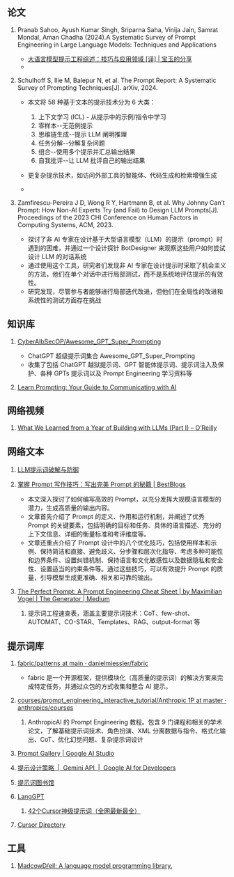 ## 论文
1. Pranab Sahoo, Ayush Kumar Singh, Sriparna Saha, Vinija Jain, Samrat Mondal, Aman Chadha (2024).A Systematic Survey of Prompt Engineering in Large Language Models: Techniques and Applications

    - [大语言模型提示工程综述：技巧与应用领域 [译] | 宝玉的分享](https://baoyu.io/translations/ai-paper/2402.07927-a-systematic-survey-of-prompt-engineering-in-large-language-models-techniques-and-applications)
    - 
   
2. Schulhoff S, Ilie M, Balepur N, et al. The Prompt Report: A Systematic Survey of Prompting Techniques[J]. arXiv, 2024.
    - 本文将 58 种基于文本的提示技术分为 6 大类：

      1) 上下文学习 (ICL) - 从提示中的示例/指令中学习
      2) 零样本--无范例提示
      3) 思维链生成--提示 LLM 阐明推理
      4) 任务分解--分解复杂问题
      5) 组合--使用多个提示并汇总输出结果
      6) 自我批评--让 LLM 批评自己的输出结果
    - 更复杂提示技术，如访问外部工具的智能体、代码生成和检索增强生成
    - 
3. Zamfirescu-Pereira J D, Wong R Y, Hartmann B, et al. Why Johnny Can’t Prompt: How Non-AI Experts Try (and Fail) to Design LLM Prompts[J]. Proceedings of the 2023 CHI Conference on Human Factors in Computing Systems, ACM, 2023.
   - 探讨了非 AI 专家在设计基于大型语言模型（LLM）的提示（prompt）时遇到的困难，并通过一个设计探针 BotDesigner 来观察这些用户如何尝试设计 LLM 的对话系统
   - 通过使用这个工具，研究者们发现非 AI 专家在设计提示时采取了机会主义的方法，他们在单个对话中进行局部测试，而不是系统地评估提示的有效性。
   - 研究发现，尽管参与者能够进行局部迭代改进，但他们在全局性的改进和系统性的测试方面存在挑战

## 知识库

1. [CyberAlbSecOP/Awesome_GPT_Super_Prompting](https://github.com/CyberAlbSecOP/Awesome_GPT_Super_Prompting)
   - ChatGPT 超级提示词集合 Awesome_GPT_Super_Prompting
   - 收集了包括 ChatGPT 越狱提示词、GPT 智能体提示词、提示词注入及保护、各种 GPTs 提示词以及 Prompt Engineering 学习资料等

2. [Learn Prompting: Your Guide to Communicating with AI](https://learnprompting.org/)

## 网络视频

1. [What We Learned from a Year of Building with LLMs (Part I) – O’Reilly](https://www.oreilly.com/radar/what-we-learned-from-a-year-of-building-with-llms-part-i/)


## 网络文本

1. [LLM提示词破解与防御](https://linux.do/t/topic/75412)
   
2. [掌握 Prompt 写作技巧：写出完美 Prompt 的秘籍 | BestBlogs](https://www.bestblogs.dev/article/15261c)
   - 本文深入探讨了如何编写高效的 Prompt，以充分发挥大规模语言模型的潜力，生成高质量的输出内容。
   - 文章首先介绍了 Prompt 的定义、作用和运行机制，并阐述了优秀 Prompt 的关键要素，包括明确的目标和任务、具体的语言描述、充分的上下文信息、详细的衡量标准和考评维度等。
   - 文章还重点介绍了 Prompt 设计中的八个优化技巧，包括使用样本和示例、保持简洁和直接、避免歧义、分步骤和层次化指导、考虑多种可能性和边界条件、设置纠错机制、保持语言和文化敏感性以及数据隐私和安全性、设置适当的约束条件等。通过这些技巧，可以有效提升 Prompt 的质量，引导模型生成更准确、相关和可靠的输出。
3. [The Perfect Prompt: A Prompt Engineering Cheat Sheet | by Maximilian Vogel | The Generator | Medium](https://medium.com/the-generator/the-perfect-prompt-prompt-engineering-cheat-sheet-d0b9c62a2bba)
   1. 提示词工程速查表，涵盖主要提示词技术：CoT、few-shot、AUTOMAT、CO-STAR、Templates、RAG、output-format 等


## 提示词库

1. [fabric/patterns at main · danielmiessler/fabric](https://github.com/danielmiessler/fabric/tree/main/patterns)
   
   - fabric 是一个开源框架，提供模块化（高质量的提示词）的解决方案来完成特定任务，并通过众包的方式收集和整合 AI 提示。

2. [courses/prompt_engineering_interactive_tutorial/Anthropic 1P at master · anthropics/courses](https://github.com/anthropics/courses/tree/master/prompt_engineering_interactive_tutorial/Anthropic%201P)
   1. AnthropicAI 的 Prompt Engineering 教程。包含 9 门课程和相关的学术论文，了解基础提示词技术、角色扮演、XML 分离数据与指令、格式化输出、CoT、优化幻觉问题、复杂提示词设计
3. [Prompt Gallery | Google AI Studio](https://aistudio.google.com/app/gallery)
4. [提示设计策略  |  Gemini API  |  Google AI for Developers](https://ai.google.dev/gemini-api/docs/prompting-strategies?hl=zh-cn)
5. [提示词图书馆](https://vxc3hj17dym.feishu.cn/wiki/VDb1wMKDNiNj0mkJn6VcFgRenVc)
6. [LangGPT](https://langgptai.feishu.cn/wiki/RXdbwRyASiShtDky381ciwFEnpe)
   1. [42个Cursor神级提示词（全网最新最全）](https://mp.weixin.qq.com/s/xtuD_9eFR6HfeI1Vro2wPg)
7. [Cursor Directory](https://cursor.directory/)


## 工具

1. [MadcowD/ell: A language model programming library.](https://github.com/MadcowD/ell)